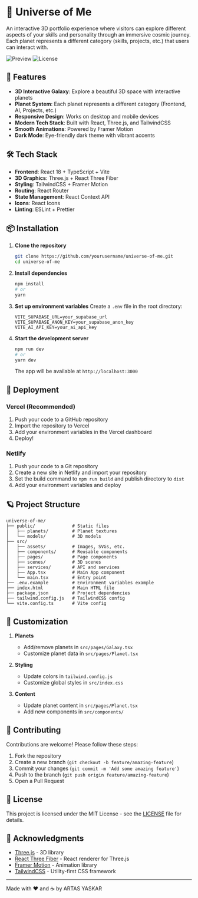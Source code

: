 # 🌌 Universe of Me

An interactive 3D portfolio experience where visitors can explore different aspects of your skills and personality through an immersive cosmic journey. Each planet represents a different category (skills, projects, etc.) that users can interact with.

![Preview](https://img.shields.io/badge/Status-Development-yellow) ![License](https://img.shields.io/badge/License-MIT-blue)

## 🚀 Features

- **3D Interactive Galaxy**: Explore a beautiful 3D space with interactive planets
- **Planet System**: Each planet represents a different category (Frontend, AI, Projects, etc.)
- **Responsive Design**: Works on desktop and mobile devices
- **Modern Tech Stack**: Built with React, Three.js, and TailwindCSS
- **Smooth Animations**: Powered by Framer Motion
- **Dark Mode**: Eye-friendly dark theme with vibrant accents

## 🛠 Tech Stack

- **Frontend**: React 18 + TypeScript + Vite
- **3D Graphics**: Three.js + React Three Fiber
- **Styling**: TailwindCSS + Framer Motion
- **Routing**: React Router
- **State Management**: React Context API
- **Icons**: React Icons
- **Linting**: ESLint + Prettier

## 📦 Installation

1. **Clone the repository**
   ```bash
   git clone https://github.com/yourusername/universe-of-me.git
   cd universe-of-me
   ```

2. **Install dependencies**
   ```bash
   npm install
   # or
   yarn
   ```

3. **Set up environment variables**
   Create a `.env` file in the root directory:
   ```env
   VITE_SUPABASE_URL=your_supabase_url
   VITE_SUPABASE_ANON_KEY=your_supabase_anon_key
   VITE_AI_API_KEY=your_ai_api_key
   ```

4. **Start the development server**
   ```bash
   npm run dev
   # or
   yarn dev
   ```
   The app will be available at `http://localhost:3000`

## 🚀 Deployment

### Vercel (Recommended)
1. Push your code to a GitHub repository
2. Import the repository to Vercel
3. Add your environment variables in the Vercel dashboard
4. Deploy!

### Netlify
1. Push your code to a Git repository
2. Create a new site in Netlify and import your repository
3. Set the build command to `npm run build` and publish directory to `dist`
4. Add your environment variables and deploy

## 🪐 Project Structure

```
universe-of-me/
├── public/              # Static files
│   ├── planets/         # Planet textures
│   └── models/          # 3D models
├── src/
│   ├── assets/          # Images, SVGs, etc.
│   ├── components/      # Reusable components
│   ├── pages/           # Page components
│   ├── scenes/          # 3D scenes
│   ├── services/        # API and services
│   ├── App.tsx          # Main App component
│   └── main.tsx         # Entry point
├── .env.example         # Environment variables example
├── index.html           # Main HTML file
├── package.json         # Project dependencies
├── tailwind.config.js   # TailwindCSS config
└── vite.config.ts       # Vite config
```

## 🎨 Customization

1. **Planets**
   - Add/remove planets in `src/pages/Galaxy.tsx`
   - Customize planet data in `src/pages/Planet.tsx`

2. **Styling**
   - Update colors in `tailwind.config.js`
   - Customize global styles in `src/index.css`

3. **Content**
   - Update planet content in `src/pages/Planet.tsx`
   - Add new components in `src/components/`

## 🤝 Contributing

Contributions are welcome! Please follow these steps:

1. Fork the repository
2. Create a new branch (`git checkout -b feature/amazing-feature`)
3. Commit your changes (`git commit -m 'Add some amazing feature'`)
4. Push to the branch (`git push origin feature/amazing-feature`)
5. Open a Pull Request

## 📄 License

This project is licensed under the MIT License - see the [LICENSE](LICENSE) file for details.

## 🙏 Acknowledgments

- [Three.js](https://threejs.org/) - 3D library
- [React Three Fiber](https://github.com/pmndrs/react-three-fiber) - React renderer for Three.js
- [Framer Motion](https://www.framer.com/motion/) - Animation library
- [TailwindCSS](https://tailwindcss.com/) - Utility-first CSS framework

---

Made with ❤️ and ☕ by ARTAS YASKAR
